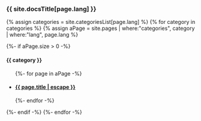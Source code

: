 ### {{ site.docsTitle[page.lang] }}

{% assign categories = site.categoriesList[page.lang] %}
{% for category in categories %}
{% assign aPage = site.pages | where:"categories", category | where:"lang", page.lang %}

{%- if aPage.size > 0 -%}

#### {{ category }}

<ul>
  {%- for page in aPage -%}
    <li>
      <h4>
        <a href="{{ page.url | relative_url }}">
          {{ page.title | escape }}
        </a>
      </h4>
    </li>
  {%- endfor -%}
</ul>

{%- endif -%}
{%- endfor -%}
